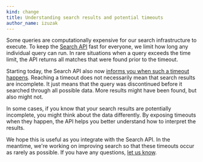 ```yaml
---
kind: change
title: Understanding search results and potential timeouts
author_name: izuzak
---
```


Some queries are computationally expensive for our search infrastructure to
execute. To keep the [Search API](/v3/search) fast for everyone, we limit how
long any individual query can run. In rare situations when a query exceeds the
time limit, the API returns all matches that were found prior to the timeout.

Starting today, the Search API also now [informs you when such a timeout
happens](/v3/search/#timeouts-and-incomplete-results). Reaching a timeout does
not necessarily mean that search results are incomplete. It just means that the
query was discontinued before it searched through all possible data. More
results might have been found, but also might not.

In some cases, if you know that your search results are potentially incomplete,
you might think about the data differently. By exposing timeouts when they
happen, the API helps you better understand how to interpret the results.

We hope this is useful as you integrate with the Search API. In the meantime,
we're working on improving search so that these timeouts occur as rarely as
possible. If you have any questions, [let us know](https://github.com/contact?form%5Bsubject%5D=Search+API).
